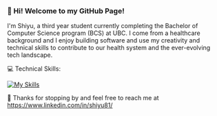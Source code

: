 ### 👋 Hi! Welcome to my GitHub Page!

I'm Shiyu, a third year student currently completing the Bachelor of Computer Science program (BCS) at UBC. I come from a healthcare background and I enjoy building software and use my creativity and technical skills to contribute to our health system and the ever-evolving tech landscape.

💻 Technical Skills:


[![My Skills](https://skillicons.dev/icons?i=js,ts,css,html,react,python,java,bootstrap,c,cpp,mysql,figma)](https://skillicons.dev)

🌟 Thanks for stopping by and feel free to reach me at https://www.linkedin.com/in/shiyu81/
<!--**sl-81/sl-81** is a ✨ _special_ ✨ repository because its `README.md` (this file) appears on your GitHub profile.


